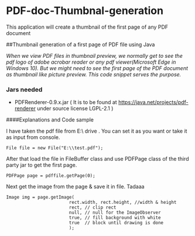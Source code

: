 # PDF-doc-Thumbnal-generation
This application will create a thumbnail of the first page of any PDF document

##Thumbnail generation of a first page of PDF file using Java

*When we view PDF files in thumbnail preview, we normally get to see the pdf logo of adobe acrobar reader or any pdf viewer(Microsoft Edge in Windows 10). But we might need to see the first page of the PDF document as thumbnail like picture preview. This code snippet serves the purpose.*

### Jars needed
* PDFRenderer-0.9.x.jar ( It is to be found at https://java.net/projects/pdf-renderer under source license LGPL-2.1 )

####Explanations and Code sample

I have taken the pdf file from E:\ drive . You can set it as you want or take it as input from console. 

```
File file = new File("E:\\test.pdf");
```
After that load the file in FileBuffer class and use PDFPage class of the third party jar to get the first page.

```
PDFPage page = pdffile.getPage(0);
```
Next get the image from the page & save it in file. Tadaaa

```
Image img = page.getImage(
		                rect.width, rect.height, //width & height
		                rect, // clip rect
		                null, // null for the ImageObserver
		                true, // fill background with white
		                true  // block until drawing is done
		                );
```
